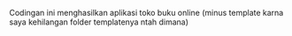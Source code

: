 Codingan ini menghasilkan aplikasi toko buku online (minus template karna saya kehilangan folder templatenya ntah dimana)

